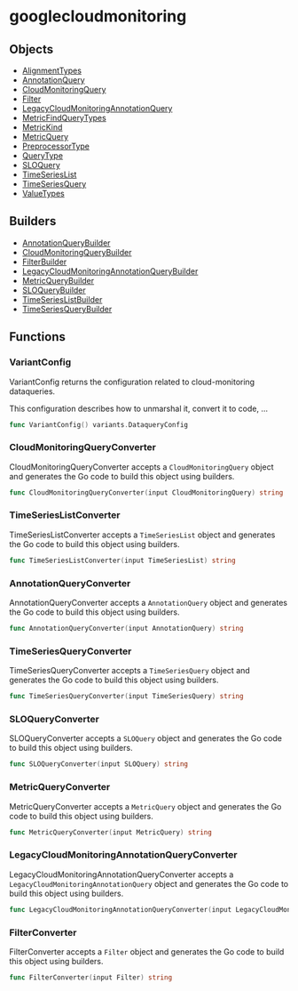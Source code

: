 # googlecloudmonitoring

## Objects

 * <span class="badge object-type-enum"></span> [AlignmentTypes](./object-AlignmentTypes.md)
 * <span class="badge object-type-struct"></span> [AnnotationQuery](./object-AnnotationQuery.md)
 * <span class="badge object-type-struct"></span> [CloudMonitoringQuery](./object-CloudMonitoringQuery.md)
 * <span class="badge object-type-struct"></span> [Filter](./object-Filter.md)
 * <span class="badge object-type-struct"></span> [LegacyCloudMonitoringAnnotationQuery](./object-LegacyCloudMonitoringAnnotationQuery.md)
 * <span class="badge object-type-enum"></span> [MetricFindQueryTypes](./object-MetricFindQueryTypes.md)
 * <span class="badge object-type-enum"></span> [MetricKind](./object-MetricKind.md)
 * <span class="badge object-type-struct"></span> [MetricQuery](./object-MetricQuery.md)
 * <span class="badge object-type-enum"></span> [PreprocessorType](./object-PreprocessorType.md)
 * <span class="badge object-type-enum"></span> [QueryType](./object-QueryType.md)
 * <span class="badge object-type-struct"></span> [SLOQuery](./object-SLOQuery.md)
 * <span class="badge object-type-struct"></span> [TimeSeriesList](./object-TimeSeriesList.md)
 * <span class="badge object-type-struct"></span> [TimeSeriesQuery](./object-TimeSeriesQuery.md)
 * <span class="badge object-type-enum"></span> [ValueTypes](./object-ValueTypes.md)
## Builders

 * <span class="badge builder"></span> [AnnotationQueryBuilder](./builder-AnnotationQueryBuilder.md)
 * <span class="badge builder"></span> [CloudMonitoringQueryBuilder](./builder-CloudMonitoringQueryBuilder.md)
 * <span class="badge builder"></span> [FilterBuilder](./builder-FilterBuilder.md)
 * <span class="badge builder"></span> [LegacyCloudMonitoringAnnotationQueryBuilder](./builder-LegacyCloudMonitoringAnnotationQueryBuilder.md)
 * <span class="badge builder"></span> [MetricQueryBuilder](./builder-MetricQueryBuilder.md)
 * <span class="badge builder"></span> [SLOQueryBuilder](./builder-SLOQueryBuilder.md)
 * <span class="badge builder"></span> [TimeSeriesListBuilder](./builder-TimeSeriesListBuilder.md)
 * <span class="badge builder"></span> [TimeSeriesQueryBuilder](./builder-TimeSeriesQueryBuilder.md)
## Functions

### <span class="badge function"></span> VariantConfig

VariantConfig returns the configuration related to cloud-monitoring dataqueries.

This configuration describes how to unmarshal it, convert it to code, …

```go
func VariantConfig() variants.DataqueryConfig
```

### <span class="badge function"></span> CloudMonitoringQueryConverter

CloudMonitoringQueryConverter accepts a `CloudMonitoringQuery` object and generates the Go code to build this object using builders.

```go
func CloudMonitoringQueryConverter(input CloudMonitoringQuery) string
```

### <span class="badge function"></span> TimeSeriesListConverter

TimeSeriesListConverter accepts a `TimeSeriesList` object and generates the Go code to build this object using builders.

```go
func TimeSeriesListConverter(input TimeSeriesList) string
```

### <span class="badge function"></span> AnnotationQueryConverter

AnnotationQueryConverter accepts a `AnnotationQuery` object and generates the Go code to build this object using builders.

```go
func AnnotationQueryConverter(input AnnotationQuery) string
```

### <span class="badge function"></span> TimeSeriesQueryConverter

TimeSeriesQueryConverter accepts a `TimeSeriesQuery` object and generates the Go code to build this object using builders.

```go
func TimeSeriesQueryConverter(input TimeSeriesQuery) string
```

### <span class="badge function"></span> SLOQueryConverter

SLOQueryConverter accepts a `SLOQuery` object and generates the Go code to build this object using builders.

```go
func SLOQueryConverter(input SLOQuery) string
```

### <span class="badge function"></span> MetricQueryConverter

MetricQueryConverter accepts a `MetricQuery` object and generates the Go code to build this object using builders.

```go
func MetricQueryConverter(input MetricQuery) string
```

### <span class="badge function"></span> LegacyCloudMonitoringAnnotationQueryConverter

LegacyCloudMonitoringAnnotationQueryConverter accepts a `LegacyCloudMonitoringAnnotationQuery` object and generates the Go code to build this object using builders.

```go
func LegacyCloudMonitoringAnnotationQueryConverter(input LegacyCloudMonitoringAnnotationQuery) string
```

### <span class="badge function"></span> FilterConverter

FilterConverter accepts a `Filter` object and generates the Go code to build this object using builders.

```go
func FilterConverter(input Filter) string
```

